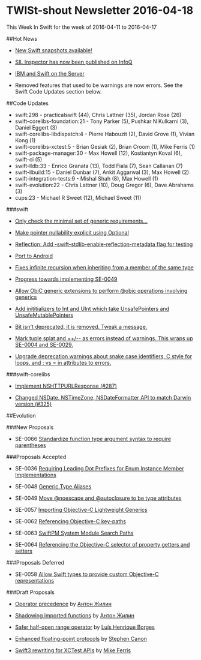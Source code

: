 # TWISt-shout Newsletter 2016-04-18
This Week In Swift for the week of 2016-04-11 to 2016-04-17

##Hot News

* [New Swift snapshots available!](http://article.gmane.org/gmane.comp.lang.swift.user/1683)

* [SIL Inspector has now been published on InfoQ](http://thread.gmane.org/gmane.comp.lang.swift.devel/6/focus=1692)

* [IBM and Swift on the Server](http://article.gmane.org/gmane.comp.lang.swift.user/1690)

* Removed features that used to be warnings are now errors. See the Swift Code Updates section below.

##Code Updates

* swift:298 - practicalswift (44), Chris Lattner (35), Jordan Rose (26)
* swift-corelibs-foundation:21 - Tony Parker (5), Pushkar N Kulkarni (3), Daniel Eggert (3)
* swift-corelibs-libdispatch:4 - Pierre Habouzit (2), David Grove (1), Vivian Kong (1)
* swift-corelibs-xctest:5 - Brian Gesiak (2), Brian Croom (1), Mike Ferris (1)
* swift-package-manager:30 - Max Howell (12), Kostiantyn Koval (6), swift-ci (5)
* swift-lldb:33 - Enrico Granata (13), Todd Fiala (7), Sean Callanan (7)
* swift-llbuild:15 - Daniel Dunbar (7), Ankit Aggarwal (3), Max Howell (2)
* swift-integration-tests:9 - Mishal Shah (8), Max Howell (1)
* swift-evolution:22 - Chris Lattner (10), Doug Gregor (6), Dave Abrahams (3)
* cups:23 - Michael R Sweet (12), Michael Sweet (11)

###swift
  
* [Only check the minimal set of generic requirements...](https://github.com/apple/swift/commit/c0021e1c6294e7c22dc0e043b3ae2198b0ce61be)

* [Make pointer nullability explicit using Optional](https://github.com/apple/swift/commit/bc8394030176d063d5007f39488ed117ab6d0f34)

* [Reflection: Add -swift-stdlib-enable-reflection-metadata flag for testing](https://github.com/apple/swift/commit/9d6f723d14fbf0333d3ea1feb76147d1b565452e)

* [Port to Android](https://github.com/apple/swift/commit/7c502b6344a240c8e06c5e48e5ab6fa32c887ab3)

* [Fixes infinite recursion when inheriting from a member of the same type](https://github.com/apple/swift/commit/8f4f37f07245a867e5cbbec5962229ee10a25c50)

* [Progress towards implementing SE-0049](https://github.com/apple/swift/commit/ab14e6706f91b6950ea8af109f1dafa2a33d92cf)

* [Allow ObjC generic extensions to perform @objc operations involving generics](https://github.com/apple/swift/commit/f4765f676c2b04b859cd4b6973e2856dfd8bc656)

* [Add inititializers to Int and UInt which take UnsafePointers and UnsafeMutablePointers](https://github.com/apple/swift/commit/8e8e61b0bc7edecdab183c46c096b8631a1b47a7)

* [Bit isn't deprecated, it is removed. Tweak a message.](https://github.com/apple/swift/commit/e80769d6a83b708cd79ef04669a999e5622dae28)

* [Mark tuple splat and ++/-- as errors instead of warnings. This wraps up SE-0004 and SE-0029.](https://github.com/apple/swift/commit/8e12008d2b34a605f8766310f53d5668f3d50955)
  
* [Upgrade deprecation warnings about snake case identifiers, C style for loops, and : vs = in attributes to errors.](https://github.com/apple/swift/commit/183ae242495e0b9542f10b8f7123626bc2f7d11f)
  
###swift-corelibs

* [Implement NSHTTPURLResponse (#287)](https://github.com/apple/swift-corelibs-foundation/commit/be0a9c8c9fcd38437d0afc9360272e4a0099244c)

* [Changed NSDate, NSTimeZone, NSDateFormatter API to match Darwin version (#325)](https://github.com/apple/swift-corelibs-foundation/commit/d67a289afd16197b13629b4578e345defd412c76)

##Evolution

###New Proposals

* SE-0066 [Standardize function type argument syntax to require parentheses](https://github.com/apple/swift-evolution/blob/master/proposals/0066-standardize-function-type-syntax.md)

###Proposals Accepted

* SE-0036 [Requiring Leading Dot Prefixes for Enum Instance Member Implementations](https://github.com/apple/swift-evolution/blob/master/proposals/0036-enum-dot.md)

* SE-0048 [Generic Type Aliases](https://github.com/apple/swift-evolution/blob/master/proposals/0048-generic-typealias.md)

* SE-0049 [Move @noescape and @autoclosure to be type attributes](https://github.com/apple/swift-evolution/blob/master/proposals/0049-noescape-autoclosure-type-attrs.md)

* SE-0057 [Importing Objective-C Lightweight Generics](https://github.com/apple/swift-evolution/blob/master/proposals/0057-importing-objc-generics.md)

* SE-0062 [Referencing Objective-C key-paths](https://github.com/apple/swift-evolution/blob/master/proposals/0062-objc-keypaths.md)

* SE-0063 [SwiftPM System Module Search Paths](https://github.com/apple/swift-evolution/blob/master/proposals/0063-swiftpm-system-module-search-paths.md)

* SE-0064 [Referencing the Objective-C selector of property getters and setters](https://github.com/apple/swift-evolution/blob/master/proposals/0064-property-selectors.md)

###Proposals Deferred

* SE-0058 [Allow Swift types to provide custom Objective-C representations](https://github.com/apple/swift-evolution/blob/master/proposals/0058-objectivecbridgeable.md)
  
###Draft Proposals

* [Operator precedence](https://github.com/Anton3/swift-evolution/blob/operator-precedence/proposals/NNNN-operator-precedence.md) by [Антон Жилин](mailto:antonyzhilin@gmail.com)

* [Shadowing imported functions](https://github.com/Anton3/swift-evolution/blob/shadowing-imported-functions/proposals/NNNN-shadowing-imported-functions.md) by [Антон Жилин](mailto:antonyzhilin@gmail.com)

* [Safer half-open range operator](https://github.com/luish/swift-evolution/blob/half-open-range-operator/proposals/nnnn-safer-half-open-range-operator.md) by [Luís Henrique Borges](mailto:lshsousa@gmail.com)

* [Enhanced floating-point protocols](http://thread.gmane.org/gmane.comp.lang.swift.evolution/14545) by [Stephen Canon](mailto:scanon@apple.com)

* [Swift3 rewriting for XCTest APIs](http://thread.gmane.org/gmane.comp.lang.swift.corelibs/574) by [Mike Ferris](mailto:mferris@apple.com)
